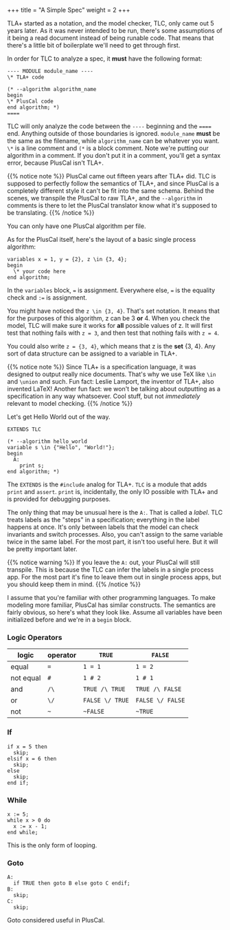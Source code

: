 +++
title = "A Simple Spec"
weight = 2
+++

TLA+ started as a notation, and the model checker, TLC, only came out 5 years later. As it was never intended to be run, there's some assumptions of it being a read document instead of being runable code. That means that there's a little bit of boilerplate we'll need to get through first.

In order for TLC to analyze a spec, it **must** have the following format:

``` tla
---- MODULE module_name ----
\* TLA+ code

(* --algorithm algorithm_name
begin
\* PlusCal code
end algorithm; *)
====
```

TLC will only analyze the code between the `----` beginning and the `====` end. Anything outside of those boundaries is ignored. `module_name` **must** be the same as the filename, while `algorithm_name` can be whatever you want. `\*` is a line comment and `(*` is a block comment. Note we're putting our algorithm in a comment. If you don't put it in a comment, you'll get a syntax error, because PlusCal isn't TLA+.

{{% notice note %}}
PlusCal came out fifteen years after TLA+ did. TLC is supposed to perfectly follow the semantics of TLA+, and since PlusCal is a completely different style it can't be fit into the same schema. Behind the scenes, we transpile the PlusCal to raw TLA+, and the `--algorithm` in comments is there to let the PlusCal translator know what it's supposed to be translating.
{{% /notice %}}

You can only have one PlusCal algorithm per file.

As for the PlusCal itself, here's the layout of a basic single process algorithm:

```
variables x = 1, y = {2}, z \in {3, 4};
begin
  \* your code here
end algorithm;
```

In the `variables` block, `=` is assignment. Everywhere else, `=` is the equality check and `:=` is assignment.

You might have noticed the `z \in {3, 4}`. That's set notation. It means that for the purposes of this algorithm, z can be 3 **or** 4. When you check the model, TLC will make sure it works for __all__ possible values of z. It will first test that nothing fails with `z = 3`, and then test that nothing fails with `z = 4`. 

You could also write `z = {3, 4}`, which means that z is the **set** {3, 4}. Any sort of data structure can be assigned to a variable in TLA+.

{{% notice note %}}
Since TLA+ is a specification language, it was designed to output really nice documents. That's why we use TeX like `\in` and `\union` and such. Fun fact: Leslie Lamport, the inventor of TLA+, also invented LaTeX! Another fun fact: we won't be talking about outputting as a specification in any way whatsoever. Cool stuff, but not _immediately_ relevant to model checking.
{{% /notice %}}

Let's get Hello World out of the way.

``` tla
EXTENDS TLC

(* --algorithm hello_world
variable s \in {"Hello", "World!"};
begin
  A:
    print s;
end algorithm; *)
```

The `EXTENDS` is the `#include` analog for TLA+. `TLC` is a module that adds `print` and `assert`. `print` is, incidentally, the only IO possible with TLA+ and is provided for debugging purposes.

The only thing that may be unusual here is the `A:`. That is called a _label_. TLC treats labels as the "steps" in a specification; everything in the label happens at once. It's only between labels that the model can check invariants and switch processes. Also, you can't assign to the same variable twice in the same label. For the most part, it isn't too useful here. But it will be pretty important later.

{{% notice warning %}}
If you leave the `A:` out, your PlusCal will still transpile. This is because the TLC can infer the labels in a single process app. For the most part it's fine to leave them out in single process apps, but you should keep them in mind.
{{% /notice %}}

I assume that you're familiar with other programming languages. To make modeling more familiar, PlusCal has similar constructs. The semantics are fairly obvious, so here's what they look like. Assume all variables have been initialized before and we're in a `begin` block.

### Logic Operators

logic | operator | `TRUE` | `FALSE`
------|--------|--------|-------
equal | `=` | `1 = 1` | `1 = 2`
not equal | `#` | `1 # 2` | `1 # 1`
and | `/\` | `TRUE /\ TRUE` | `TRUE /\ FALSE`
or | `\/` | `FALSE \/ TRUE` | `FALSE \/ FALSE`
not | `~` | `~FALSE` | `~TRUE`

### If

``` 
if x = 5 then
  skip;
elsif x = 6 then
  skip;
else
  skip;
end if;
```

### While

```
x := 5;
while x > 0 do
  x := x - 1;
end while;
```

This is the only form of looping.

### Goto

```
A:
  if TRUE then goto B else goto C endif;
B:
  skip;
C:
  skip;
```

Goto considered useful in PlusCal.
